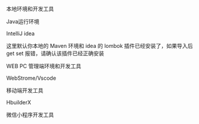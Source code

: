 本地环境和开发工具

Java运行环境

IntelliJ idea

这里默认你本地的 Maven 环境和 idea 的 lombok 插件已经安装了，如果导入后 get set 报错，请确认该插件已经正确安装

WEB PC 管理端环境和开发工具

WebStrome/Vscode

移动端开发工具

HbuilderX

微信小程序开发工具